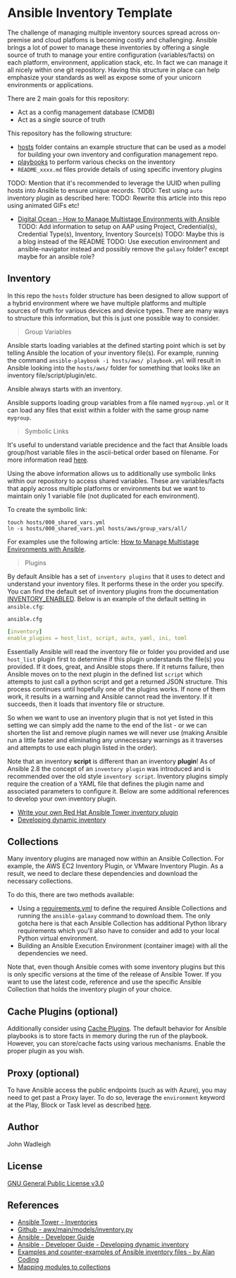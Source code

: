 # Ansible Inventory Template

The challenge of managing multiple inventory sources spread across on-premise and cloud platfoms is becoming costly and challenging. Ansible brings a lot of power to manage these inventories by offering a single source of truth to manage your entire configuration (variables/facts) on each platform, environment, application stack, etc. In fact we can manage it all nicely within one git repository. Having this structure in place can help emphasize your standards as well as expose some of your unicorn environments or applications.

There are 2 main goals for this repository:

- Act as a config management database (CMDB)
- Act as a single source of truth

This repository has the following structure:

- [hosts](./hosts/) folder contains an example structure that can be used as a model for building your own inventory and configuration management repo.
- [playbooks](./playbooks/) to perform various checks on the inventory
- `README_xxxx.md` files provide details of using specific inventory plugins

TODO: Mention that it's recommended to leverage the UUID when pulling hosts into Ansible to ensure unique records.
TODO: Test using `auto` inventory plugin as described here:
TODO: Rewrite this article into this repo using animated GIFs etc!
- [Digital Ocean - How to Manage Multistage Environments with Ansible](https://www.digitalocean.com/community/tutorials/how-to-manage-multistage-environments-with-ansible)
TODO: Add information to setup on AAP using Project, Credential(s), Credential Type(s), Inventory, Inventory Source(s)
TODO: Maybe this is a blog instead of the README
TODO: Use execution environment and ansible-navigator instead and possibly remove the `galaxy` folder? except maybe for an ansible role?

## Inventory

In this repo the `hosts` folder structure has been designed to allow support of a hybrid environment where we have multiple platforms and multiple sources of truth for various devices and device types.  There are many ways to structure this information, but this is just one possible way to consider.

> Group Variables

Ansible starts loading variables at the defined starting point which is set by telling Ansible the location of your inventory file(s). For example, running the command `ansible-playbook -i hosts/aws/ playbook.yml` will result in Ansible looking into the `hosts/aws/` folder for something that looks like an inventory file/script/plugin/etc.

Ansible always starts with an inventory.

Ansible supports loading group variables from a file named `mygroup.yml` or it can load any files that exist within a folder with the same group name `mygroup`.

> Symbolic Links

It's useful to understand variable precidence and the fact that Ansible loads group/host variable files in the ascii-betical order based on filename. For more information read [here](https://docs.ansible.com/ansible/latest/user_guide/playbooks_variables.html#variable-precedence-where-should-i-put-a-variable).

Using the above information allows us to additionally use symbolic links within our repository to access shared variables. These are variables/facts that apply across multiple platforms or environments but we want to maintain only 1 variable file (not duplicated for each environment).

To create the symbolic link:

```
touch hosts/000_shared_vars.yml
ln -s hosts/000_shared_vars.yml hosts/aws/group_vars/all/
```

For examples use the following article: [How to Manage Multistage Environments with Ansible](https://www.digitalocean.com/community/tutorials/how-to-manage-multistage-environments-with-ansible).

> Plugins

By default Ansible has a set of `inventory plugins` that it uses to detect and understand your inventory files. It performs these in the order you specify. You can find the default set of inventory plugins from the documentation [INVENTORY_ENABLED](https://docs.ansible.com/ansible/latest/reference_appendices/config.html#inventory-enabled). Below is an example of the default setting in `ansible.cfg`:

`ansible.cfg`
```yaml
[inventory]
enable_plugins = host_list, script, auto, yaml, ini, toml
```

Essentially Ansible will read the inventory file or folder you provided and use `host_list` plugin first to determine if this plugin understands the file(s) you provided. If it does, great, and Ansible stops there. If it returns failure, then Ansible moves on to the next plugin in the defined list `script` which attempts to just call a python script and get a returned JSON structure. This process continues until hopefully one of the plugins works. If none of them work, it results in a warning and Ansible cannot read the inventory. If it succeeds, then it loads that inventory file or structure.

So when we want to use an inventory plugin that is not yet listed in this setting we can simply add the name to the end of the list - or we can shorten the list and remove plugin names we will never use (making Ansible run a little faster and eliminating any unnecessary warnings as it traverses and attempts to use each plugin listed in the order).

Note that an inventory **script** is different than an inventory **plugin**! As of Ansible 2.8 the concept of an `inventory plugin` was introduced and is recommended over the old style `inventory script`.  Inventory plugins simply require the creation of a YAML file that defines the plugin name and associated parameters to configure it. Below are some additional references to develop your own inventory plugin.

- [Write your own Red Hat Ansible Tower inventory plugin](https://developers.redhat.com/blog/2021/03/10/write-your-own-red-hat-ansible-tower-inventory-plugin#a_sample_inventory_script)
- [Developing dynamic inventory](https://docs.ansible.com/ansible/latest/dev_guide/developing_inventory.html#developing-an-inventory-plugin)

## Collections

Many inventory plugins are managed now within an Ansible Collection. For example, the AWS EC2 Inventory Plugin, or VMware Inventory Plugin. As a result, we need to declare these dependencies and download the necessary collections.

To do this, there are two methods available:

- Using a [requirements.yml](./galaxy/requirements.yml) to define the required Ansible Collections and running the `ansible-galaxy` command to download them. The only gotcha here is that each Ansible Collection has additional Python library requirements which you'll also have to consider and add to your local Python virtual environment.
- Building an Ansible Execution Environment (container image) with all the dependencies we need.

Note that, even though Ansible comes with some inventory plugins but this is only specific versions at the time of the release of Ansible Tower. If you want to use the latest code, reference and use the specific Ansible Collection that holds the inventory plugin of your choice.

## Cache Plugins (optional)

Additionally consider using [Cache Plugins](https://docs.ansible.com/ansible/latest/plugins/cache.html). The default behavior for Ansible playbooks is to store facts in memory during the run of the playbook. However, you can store/cache facts using various mechanisms. Enable the proper plugin as you wish.

## Proxy (optional)

To have Ansible access the public endpoints (such as with Azure), you may need to get past a Proxy layer. To do so, leverage the `environment` keyword at the Play, Block or Task level as described [here](https://docs.ansible.com/ansible/latest/playbook_guide/playbooks_environment.html).

## Author

John Wadleigh

## License

[GNU General Public License v3.0](LICENSE)

## References

- [Ansible Tower - Inventories](https://docs.ansible.com/ansible-tower/latest/html/userguide/inventories.html)
- [Github - awx/main/models/inventory.py](https://github.com/ansible/awx/blob/devel/awx/main/models/inventory.py)
- [Ansible - Developer Guide](https://docs.ansible.com/ansible/latest/dev_guide/index.html)
- [Ansible - Developer Guide - Developing dynamic inventory](https://docs.ansible.com/ansible/latest/dev_guide/developing_inventory.html)
- [Examples and counter-examples of Ansible inventory files - by Alan Coding](https://github.com/AlanCoding/Ansible-inventory-file-examples)
- [Mapping modules to collections](https://github.com/ansible/ansible/blob/devel/lib/ansible/config/ansible_builtin_runtime.yml)
